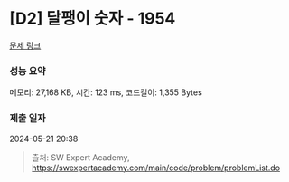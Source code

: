 # [D2] 달팽이 숫자 - 1954 

[문제 링크](https://swexpertacademy.com/main/code/problem/problemDetail.do?contestProbId=AV5PobmqAPoDFAUq) 

### 성능 요약

메모리: 27,168 KB, 시간: 123 ms, 코드길이: 1,355 Bytes

### 제출 일자

2024-05-21 20:38



> 출처: SW Expert Academy, https://swexpertacademy.com/main/code/problem/problemList.do
